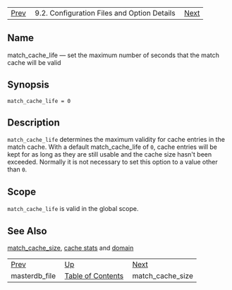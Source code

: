 |     |     |     |
| --- | --- | --- |
| [Prev](conf.ref.masterdb_file)  | 9.2. Configuration Files and Option Details |  [Next](conf.ref.match_cache_size.php) |

<a name="conf.ref.match_cache_life"></a>
## Name

match_cache_life — set the maximum number of seconds that the match cache will be valid

## Synopsis

`match_cache_life = 0`

<a name="idp10142432"></a>
## Description

`match_cache_life` determines the maximum validity for cache entries in the match cache. With a default match_cache_life of `0`, cache entries will be kept for as long as they are still usable and the cache size hasn't been exceeded. Normally it is not necessary to set this option to a value other than `0`.

<a name="idp10145552"></a>
## Scope

`match_cache_life` is valid in the global scope.

<a name="idp10147584"></a>
## See Also

[match_cache_size](conf.ref.match_cache_size "match_cache_size"), [cache stats](console_commands.cache_stats.php "cache stats") and [domain](conf.ref.domain.php "domain")

|     |     |     |
| --- | --- | --- |
| [Prev](conf.ref.masterdb_file)  | [Up](conf.ref.files.php) |  [Next](conf.ref.match_cache_size.php) |
| masterdb_file  | [Table of Contents](index) |  match_cache_size |
